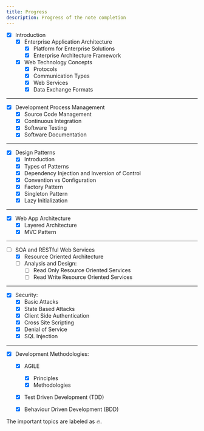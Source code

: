 ```yaml
---
title: Progress
description: Progress of the note completion
---
```


- [x] Introduction
    - [x] Enterprise Application Architecture
        - [x] Platform for Enterprise Solutions
        - [x] Enterprise Architecture Framework
    - [x] Web Technology Concepts
        - [x] Protocols
        - [x] Communication Types
        - [x] Web Services
        - [x] Data Exchange Formats
---

  - [x] Development Process Management
    - [x] Source Code Management
    - [x] Continuous Integration
    - [x] Software Testing
    - [x] Software Documentation
---

  - [x] Design Patterns
    - [x] Introduction
    - [x] Types of Patterns
    - [x] Dependency Injection and Inversion of Control
    - [x] Convention vs Configuration
    - [x] Factory Pattern
    - [x] Singleton Pattern
    - [x] Lazy Initialization
---

  - [x] Web App Architecture
    - [x] Layered Architecture
    - [x] MVC Pattern
---

  - [ ] SOA and RESTful Web Services
    - [x] Resource Oriented Architecture
    - [ ] Analysis and Design:
        - [ ] Read Only Resource Oriented Services
        - [ ] Read Write Resource Oriented Services
---

  - [x] Security:
    - [x] Basic Attacks
    - [x] State Based Attacks
    - [x] Client Side Authentication
    - [x] Cross Site Scripting
    - [x] Denial of Service
    - [x] SQL Injection
---

  - [x] Development Methodologies:
    - [x] AGILE
        - [x] Principles
        - [x] Methodologies
    - [x] Test Driven Development (TDD)
    - [x] Behaviour Driven Development (BDD)


The important topics are labeled as 🔥.

